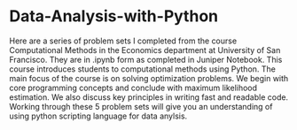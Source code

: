 # Data-Analysis-with-Python

Here are a series of problem sets I completed from the course Computational Methods in the Economics department at University of San Francisco. They are in .ipynb form as completed in Juniper Notebook. This course introduces students to computational methods using Python. The main focus of the course is on solving optimization problems. We begin with core programming concepts and conclude with maximum likelihood estimation. We also discuss key principles in writing fast and readable code. Working through these 5 problem sets will give you an understanding of using python scripting language for data anylsis.

